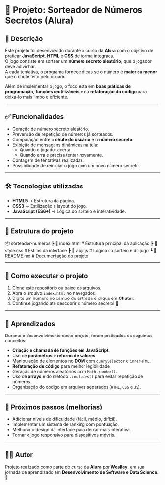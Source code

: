 # 🎲 Projeto: Sorteador de Números Secretos (Alura)

## 📌 Descrição

Este projeto foi desenvolvido durante o curso da **Alura** com o objetivo de praticar **JavaScript**, **HTML** e **CSS** de forma integrada.  
O jogo consiste em sortear um **número secreto aleatório**, que o jogador deve adivinhar.  
A cada tentativa, o programa fornece dicas se o número é **maior ou menor** que o chute feito pelo usuário.

Além de implementar o jogo, o foco está em **boas práticas de programação**, **funções reutilizáveis** e na **refatoração do código** para deixá-lo mais limpo e eficiente.

---

## ✅ Funcionalidades

- Geração de número secreto aleatório.  
- Prevenção de repetição de números já sorteados.  
- Comparação entre o **chute do usuário** e o **número secreto**.  
- Exibição de mensagens dinâmicas na tela:  
  - Quando o jogador acerta.  
  - Quando erra e precisa tentar novamente.  
- Contagem de tentativas realizadas.  
- Possibilidade de reiniciar o jogo com um novo número secreto.  

---

## 🛠️ Tecnologias utilizadas

- **HTML5** → Estrutura da página.  
- **CSS3** → Estilização e layout do jogo.  
- **JavaScript (ES6+)** → Lógica do sorteio e interatividade.  

---

## 📂 Estrutura do projeto

📦 sorteador-numeros
┣ 📜 index.html # Estrutura principal da aplicação
┣ 📜 style.css # Estilos da interface
┣ 📜 app.js # Lógica do sorteio e do jogo
┗ 📜 README.md # Documentação do projeto


---

## 🚀 Como executar o projeto

1. Clone este repositório ou baixe os arquivos.  
2. Abra o arquivo `index.html` no navegador.  
3. Digite um número no campo de entrada e clique em **Chutar**.  
4. Continue jogando até descobrir o número secreto! 🎉  

---

## 🧩 Aprendizados

Durante o desenvolvimento deste projeto, foram praticados os seguintes conceitos:

- **Criação e chamada de funções em JavaScript**.  
- Uso de **parâmetros** e **retorno de valores**.  
- Manipulação de elementos no **DOM** com `querySelector` e `innerHTML`.  
- **Refatoração de código** para melhor legibilidade.  
- Geração de números aleatórios com `Math.random()`.  
- Uso de **arrays** e do método `.includes()` para evitar repetição de números.  
- Organização do código em arquivos separados (`HTML`, `CSS` e `JS`).  

---

## 🎯 Próximos passos (melhorias)

- Adicionar níveis de dificuldade (fácil, médio, difícil).  
- Implementar um sistema de ranking com pontuação.  
- Melhorar o design da interface para deixar mais interativa.  
- Tornar o jogo responsivo para dispositivos móveis.  

---

## 👨‍💻 Autor

Projeto realizado como parte do curso da **Alura** por **Weslley**, em sua jornada de aprendizado em **Desenvolvimento de Software e Data Science**. 🚀  
